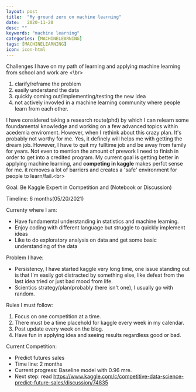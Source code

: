 ```yaml
---
layout: post
title:  "My ground zero on machine learning"
date:   2020-11-20
desc: ""
keywords: "machine learning"
categories: [MACHINELEARNING]
tags: [MACHINELEARNING]
icon: icon-html
---
```


Challenges I have on my path of learning and applying machine learning from school and work are <\br>
1. clarify/reframe the problem
2. easily understand the data
3. quickly coming out/implementing/testing the new idea
4. not actively invovled in a machine learning community where people learn from each other.

I have considered taking a research route(phd) by which I can relearn some foundamental knowledge and working on a few advanced topics within acedemia enviroment. However, when I rethink about this crazy plan. It's probably not worthy for me. Yes, it definely will helps me with getting the dream job. However, I have to quit my fulltime job and be away from family for years. Not even to mention the amount of prework I need to finish in order to get into a credited program. My current goal is getting better in applying machine learning, and __competing in kaggle__ makes perfct sense for me. it removes a lot of barriers and creates a 'safe' environment for people to learn/fail.<br\>

Goal: Be Kaggle Expert in Competition and (Notebook or Discussion)

Timeline: 6 months(05/20/2021)

Currenty where I am: 
* Have fundamental understanding in statistics and machine learning.
* Enjoy coding with different language but struggle to quickly implement ideas
* Like to do exploratory analysis on data and get some basic understanding of the data

Problem I have:
* Persistency, I have started kaggle very long time, one issue standing out is that I'm easily got distracted by something else, like defeat from the last idea tried or just bad mood from life.
* Scientics strategy/plan(probably there isn't one), I usually go with random.

Rules I must follow:
1. Focus on one competition at a time.
2. There must be a time placehold for kaggle every week in my calendar.
3. Post update every week on the blog.
4. Have fun in applying idea and seeing results regardless good or bad.

Current Competition:
* Predict futures sales
* Time line: 2 months
* Current progress: Baseline model with 0.96 mre.
* Next step: read https://www.kaggle.com/c/competitive-data-science-predict-future-sales/discussion/74835
